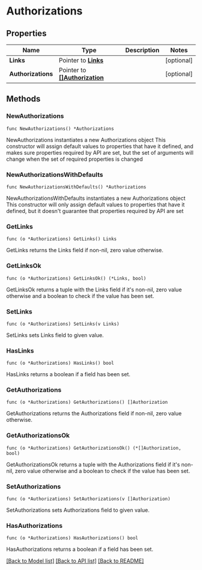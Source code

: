 # Authorizations

## Properties

Name | Type | Description | Notes
------------ | ------------- | ------------- | -------------
**Links** | Pointer to [**Links**](Links.md) |  | [optional] 
**Authorizations** | Pointer to [**[]Authorization**](Authorization.md) |  | [optional] 

## Methods

### NewAuthorizations

`func NewAuthorizations() *Authorizations`

NewAuthorizations instantiates a new Authorizations object
This constructor will assign default values to properties that have it defined,
and makes sure properties required by API are set, but the set of arguments
will change when the set of required properties is changed

### NewAuthorizationsWithDefaults

`func NewAuthorizationsWithDefaults() *Authorizations`

NewAuthorizationsWithDefaults instantiates a new Authorizations object
This constructor will only assign default values to properties that have it defined,
but it doesn't guarantee that properties required by API are set

### GetLinks

`func (o *Authorizations) GetLinks() Links`

GetLinks returns the Links field if non-nil, zero value otherwise.

### GetLinksOk

`func (o *Authorizations) GetLinksOk() (*Links, bool)`

GetLinksOk returns a tuple with the Links field if it's non-nil, zero value otherwise
and a boolean to check if the value has been set.

### SetLinks

`func (o *Authorizations) SetLinks(v Links)`

SetLinks sets Links field to given value.

### HasLinks

`func (o *Authorizations) HasLinks() bool`

HasLinks returns a boolean if a field has been set.

### GetAuthorizations

`func (o *Authorizations) GetAuthorizations() []Authorization`

GetAuthorizations returns the Authorizations field if non-nil, zero value otherwise.

### GetAuthorizationsOk

`func (o *Authorizations) GetAuthorizationsOk() (*[]Authorization, bool)`

GetAuthorizationsOk returns a tuple with the Authorizations field if it's non-nil, zero value otherwise
and a boolean to check if the value has been set.

### SetAuthorizations

`func (o *Authorizations) SetAuthorizations(v []Authorization)`

SetAuthorizations sets Authorizations field to given value.

### HasAuthorizations

`func (o *Authorizations) HasAuthorizations() bool`

HasAuthorizations returns a boolean if a field has been set.


[[Back to Model list]](../README.md#documentation-for-models) [[Back to API list]](../README.md#documentation-for-api-endpoints) [[Back to README]](../README.md)



